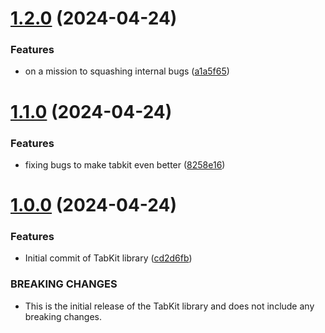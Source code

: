 # [1.2.0](https://github.com/xosnrdev/tabkit/compare/v1.1.0...v1.2.0) (2024-04-24)


### Features

* on a mission to squashing internal bugs ([a1a5f65](https://github.com/xosnrdev/tabkit/commit/a1a5f655f41ee959d28d75eabf646f06c2522d4d))



# [1.1.0](https://github.com/xosnrdev/tabkit/compare/v1.0.0...v1.1.0) (2024-04-24)


### Features

* fixing bugs to make tabkit even better ([8258e16](https://github.com/xosnrdev/tabkit/commit/8258e16730b54b5eaa2de817d1eaddf21c9bbd48))



# [1.0.0](https://github.com/xosnrdev/tabkit/compare/cd2d6fb8f06397c5368d92e184a5c9c356c3fa40...v1.0.0) (2024-04-24)


### Features

* Initial commit of TabKit library ([cd2d6fb](https://github.com/xosnrdev/tabkit/commit/cd2d6fb8f06397c5368d92e184a5c9c356c3fa40))


### BREAKING CHANGES

* This is the initial release of the TabKit library and does not include any breaking changes.



